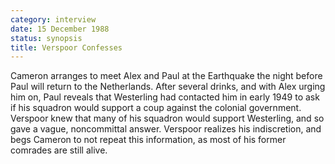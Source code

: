 ```yaml
---
category: interview
date: 15 December 1988
status: synopsis
title: Verspoor Confesses
---
```


Cameron arranges to meet Alex and Paul at the
Earthquake the night before Paul will return to the Netherlands. After
several drinks, and with Alex urging him on, Paul reveals that
Westerling had contacted him in early 1949 to ask if his squadron would
support a coup against the colonial government. Verspoor knew that many
of his squadron would support Westerling, and so gave a vague,
noncommittal answer. Verspoor realizes his indiscretion, and begs
Cameron to not repeat this information, as most of his former comrades
are still alive.

